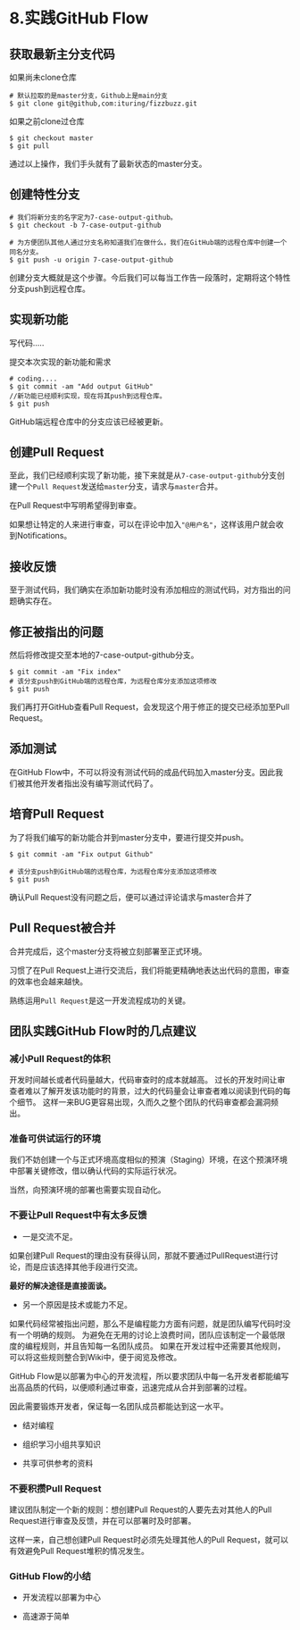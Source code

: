 # 8.实践GitHub Flow


## 获取最新主分支代码

如果尚未clone仓库

```shell
# 默认拉取的是master分支，Github上是main分支
$ git clone git@github,com:ituring/fizzbuzz.git
```

如果之前clone过仓库

```shell
$ git checkout master
$ git pull
```

通过以上操作，我们手头就有了最新状态的master分支。



## 创建特性分支

```shell
# 我们将新分支的名字定为7-case-output-github。
$ git checkout -b 7-case-output-github

# 为方便团队其他人通过分支名称知道我们在做什么，我们在GitHub端的远程仓库中创建一个同名分支。
$ git push -u origin 7-case-output-github
```

创建分支大概就是这个步骤。今后我们可以每当工作告一段落时，定期将这个特性分支push到远程仓库。



## 实现新功能

写代码…..

提交本次实现的新功能和需求
```shell
# coding....
$ git commit -am "Add output GitHub"
//新功能已经顺利实现，现在将其push到远程仓库。
$ git push
```

GitHub端远程仓库中的分支应该已经被更新。


## 创建Pull Request


至此，我们已经顺利实现了新功能，接下来就是从`7-case-output-github`分支创建一个`Pull Request`发送给`master`分支，请求与`master`合并。

在Pull Request中写明希望得到审查。

如果想让特定的人来进行审查，可以在评论中加入`"@用户名"`，这样该用户就会收到Notifications。



## 接收反馈

至于测试代码，我们确实在添加新功能时没有添加相应的测试代码，对方指出的问题确实存在。



## 修正被指出的问题

然后将修改提交至本地的7-case-output-github分支。

```shell
$ git commit -am "Fix index"
# 该分支push到GitHub端的远程仓库，为远程仓库分支添加这项修改
$ git push
```

我们再打开GitHub查看Pull Request，会发现这个用于修正的提交已经添加至Pull Request。



## 添加测试

在GitHub Flow中，不可以将没有测试代码的成品代码加入master分支。因此我们被其他开发者指出没有编写测试代码了。




## 培育Pull Request


为了将我们编写的新功能合并到master分支中，要进行提交并push。

```shell
$ git commit -am "Fix output Github"

# 该分支push到GitHub端的远程仓库，为远程仓库分支添加这项修改
$ git push
```

确认Pull Request没有问题之后，便可以通过评论请求与master合并了



## Pull Request被合并


合并完成后，这个master分支将被立刻部署至正式环境。

习惯了在Pull Request上进行交流后，我们将能更精确地表达出代码的意图，审查的效率也会越来越快。

熟练运用`Pull Request`是这一开发流程成功的关键。




## 团队实践GitHub Flow时的几点建议


### 减小Pull Request的体积

开发时间越长或者代码量越大，代码审查时的成本就越高。
过长的开发时间让审查者难以了解开发该功能时的背景，过大的代码量会让审查者难以阅读到代码的每个细节。
这样一来BUG更容易出现，久而久之整个团队的代码审查都会漏洞频出。


### 准备可供试运行的环境

我们不妨创建一个与正式环境高度相似的预演（Staging）环境，在这个预演环境中部署关键修改，借以确认代码的实际运行状况。

当然，向预演环境的部署也需要实现自动化。



### 不要让Pull Request中有太多反馈

- 一是交流不足。

如果创建Pull Request的理由没有获得认同，那就不要通过PullRequest进行讨论，而是应该选择其他手段进行交流。

**最好的解决途径是直接面谈。**


- 另一个原因是技术或能力不足。

如果代码经常被指出问题，那么不是编程能力方面有问题，就是团队编写代码时没有一个明确的规则。
为避免在无用的讨论上浪费时间，团队应该制定一个最低限度的编程规则，并且告知每一名团队成员。
如果在开发过程中还需要其他规则，可以将这些规则整合到Wiki中，便于阅览及修改。


GitHub Flow是以部署为中心的开发流程，所以要求团队中每一名开发者都能编写出高品质的代码，以便顺利通过审查，迅速完成从合并到部署的过程。


因此需要锻炼开发者，保证每一名团队成员都能达到这一水平。

+ 结对编程

+ 组织学习小组共享知识

+ 共享可供参考的资料


### 不要积攒Pull Request

建议团队制定一个新的规则：想创建Pull Request的人要先去对其他人的Pull Request进行审查及反馈，并在可以部署时及时部署。

这样一来，自己想创建Pull Request时必须先处理其他人的Pull Request，就可以有效避免Pull Request堆积的情况发生。


### GitHub Flow的小结


+ 开发流程以部署为中心

+ 高速源于简单